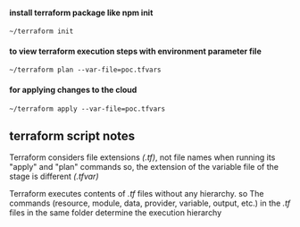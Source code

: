 #### install terraform package like npm init

`~/terraform init`

#### to view terraform execution steps with environment parameter file

`~/terraform plan --var-file=poc.tfvars`

#### for applying changes to the cloud

`~/terraform apply --var-file=poc.tfvars`

## terraform script notes
Terraform considers file extensions _(.tf)_, not file names when running its "apply" and "plan" commands
so, the extension of the variable file of the stage is different _(.tfvar)_

Terraform executes contents of _.tf_ files without any hierarchy.
so The commands (resource, module, data, provider, variable, output, etc.) in the _.tf_ files in the same folder determine the execution hierarchy
